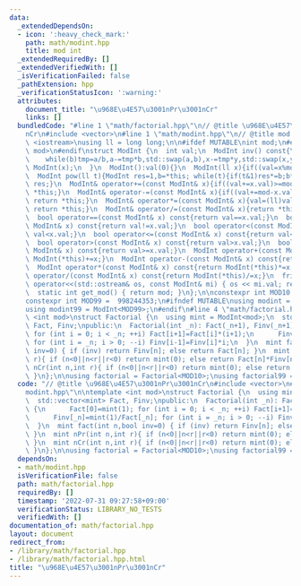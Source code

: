 ```yaml
---
data:
  _extendedDependsOn:
  - icon: ':heavy_check_mark:'
    path: math/modint.hpp
    title: mod int
  _extendedRequiredBy: []
  _extendedVerifiedWith: []
  _isVerificationFailed: false
  _pathExtension: hpp
  _verificationStatusIcon: ':warning:'
  attributes:
    document_title: "\u968E\u4E57\u3001nPr\u3001nCr"
    links: []
  bundledCode: "#line 1 \"math/factorial.hpp\"\n// @title \u968E\u4E57\u3001nPr\u3001\
    nCr\n#include <vector>\n#line 1 \"math/modint.hpp\"\n// @title mod int\n#include\
    \ <iostream>\nusing ll = long long;\n\n#ifdef MUTABLE\nint mod;\n#else\ntemplate<int\
    \ mod>\n#endif\nstruct ModInt {\n  int val;\n  ModInt inv() const{\n    int tmp,a=val,b=mod,x=1,y=0;\n\
    \    while(b)tmp=a/b,a-=tmp*b,std::swap(a,b),x-=tmp*y,std::swap(x,y);\n    return\
    \ ModInt(x);\n  }\n  ModInt():val(0){}\n  ModInt(ll x){if((val=x%mod)<0)val+=mod;}\n\
    \  ModInt pow(ll t){ModInt res=1,b=*this; while(t){if(t&1)res*=b;b*=b;t>>=1;}return\
    \ res;}\n  ModInt& operator+=(const ModInt& x){if((val+=x.val)>=mod)val-=mod;return\
    \ *this;}\n  ModInt& operator-=(const ModInt& x){if((val+=mod-x.val)>=mod)val-=mod;\
    \ return *this;}\n  ModInt& operator*=(const ModInt& x){val=(ll)val*x.val%mod;\
    \ return *this;}\n  ModInt& operator/=(const ModInt& x){return *this*=x.inv();}\n\
    \  bool operator==(const ModInt& x) const{return val==x.val;}\n  bool operator!=(const\
    \ ModInt& x) const{return val!=x.val;}\n  bool operator<(const ModInt& x) const{return\
    \ val<x.val;}\n  bool operator<=(const ModInt& x) const{return val<=x.val;}\n\
    \  bool operator>(const ModInt& x) const{return val>x.val;}\n  bool operator>=(const\
    \ ModInt& x) const{return val>=x.val;}\n  ModInt operator+(const ModInt& x) const{return\
    \ ModInt(*this)+=x;}\n  ModInt operator-(const ModInt& x) const{return ModInt(*this)-=x;}\n\
    \  ModInt operator*(const ModInt& x) const{return ModInt(*this)*=x;}\n  ModInt\
    \ operator/(const ModInt& x) const{return ModInt(*this)/=x;}\n  friend std::ostream&\
    \ operator<<(std::ostream& os, const ModInt& mi) { os << mi.val; return os; }\n\
    \  static int get_mod() { return mod; }\n};\n\nconstexpr int MOD10 = 1000000007;\n\
    constexpr int MOD99 =  998244353;\n#ifndef MUTABLE\nusing modint = ModInt<MOD10>;\n\
    using modint99 = ModInt<MOD99>;\n#endif\n#line 4 \"math/factorial.hpp\"\n\ntemplate\
    \ <int mod>\nstruct Factorial {\n  using mint = ModInt<mod>;\n  std::vector<mint>\
    \ Fact, Finv;\npublic:\n  Factorial(int _n): Fact(_n+1), Finv(_n+1) {\n      Fact[0]=mint(1);\
    \ for (int i = 0; i < _n; ++i) Fact[i+1]=Fact[i]*(i+1);\n      Finv[_n]=mint(1)/Fact[_n];\
    \ for (int i = _n; i > 0; --i) Finv[i-1]=Finv[i]*i;\n  }\n  mint fact(int n,bool\
    \ inv=0) { if (inv) return Finv[n]; else return Fact[n]; }\n  mint nPr(int n,int\
    \ r){ if (n<0||n<r||r<0) return mint(0); else return Fact[n]*Finv[n-r]; }\n  mint\
    \ nCr(int n,int r){ if (n<0||n<r||r<0) return mint(0); else return Fact[n]*Finv[r]*Finv[n-r];\
    \ }\n};\n\nusing factorial = Factorial<MOD10>;\nusing factorial99 = Factorial<MOD99>;\n"
  code: "// @title \u968E\u4E57\u3001nPr\u3001nCr\n#include <vector>\n#include \"\
    modint.hpp\"\n\ntemplate <int mod>\nstruct Factorial {\n  using mint = ModInt<mod>;\n\
    \  std::vector<mint> Fact, Finv;\npublic:\n  Factorial(int _n): Fact(_n+1), Finv(_n+1)\
    \ {\n      Fact[0]=mint(1); for (int i = 0; i < _n; ++i) Fact[i+1]=Fact[i]*(i+1);\n\
    \      Finv[_n]=mint(1)/Fact[_n]; for (int i = _n; i > 0; --i) Finv[i-1]=Finv[i]*i;\n\
    \  }\n  mint fact(int n,bool inv=0) { if (inv) return Finv[n]; else return Fact[n];\
    \ }\n  mint nPr(int n,int r){ if (n<0||n<r||r<0) return mint(0); else return Fact[n]*Finv[n-r];\
    \ }\n  mint nCr(int n,int r){ if (n<0||n<r||r<0) return mint(0); else return Fact[n]*Finv[r]*Finv[n-r];\
    \ }\n};\n\nusing factorial = Factorial<MOD10>;\nusing factorial99 = Factorial<MOD99>;\n"
  dependsOn:
  - math/modint.hpp
  isVerificationFile: false
  path: math/factorial.hpp
  requiredBy: []
  timestamp: '2022-07-31 09:27:58+09:00'
  verificationStatus: LIBRARY_NO_TESTS
  verifiedWith: []
documentation_of: math/factorial.hpp
layout: document
redirect_from:
- /library/math/factorial.hpp
- /library/math/factorial.hpp.html
title: "\u968E\u4E57\u3001nPr\u3001nCr"
---
```


